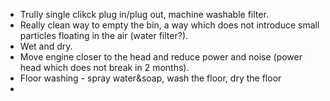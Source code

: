 * Trully single clikck plug in/plug out, machine washable filter.
* Really clean way to empty the bin, a way which does not introduce small particles floating in the air (water filter?).
* Wet and dry.
* Move engine closer to the head and reduce power and noise (power head which does not break in 2 months).
* Floor washing - spray water&soap, wash the floor, dry the floor 
* 
